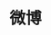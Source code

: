 ---
eleventyExcludeFromCollections: true
layout: 'netease/index.njk'
title: '微博'
pagination: 
    data: collections.all
    size: 5
    alias: pen_set
    reverse: true
---